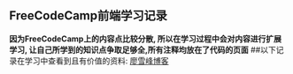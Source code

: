 ## FreeCodeCamp前端学习记录
**因为FreeCodeCamp上的内容点比较分散, 所以在学习过程中会对内容进行扩展学习, 让自己所学到的知识点争取足够全,所有注释均放在了代码的页面**
##以下记录在学习中查看到且有价值的资料:
[廖雪峰博客](https://www.liaoxuefeng.com/)

